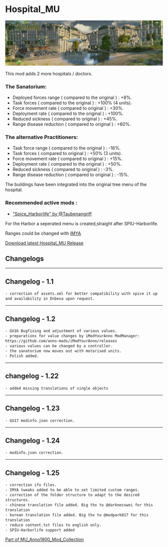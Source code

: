 # Hospital_MU

![](../doc/hospital_banner.jpg)

This mod adds 2 more hospitals / doctors.

### The Sanatorium:

- Deployed forces range ( compared to the original ) : +8%.
- Task forces ( compared to the original ) : +100% (4 units).
- Force movement rate ( compared to original ) : +30%.
- Deployment rate ( compared to the original ) : +100%.
- Reduced sickness ( compared to original ) : +45%.
- Range disease reduction ( compared to original ) : +60%.


### The alternative Practitioners:

- Task force range ( compared to the original ) : -16%.
- Task forces ( compared to original ) : +50% (3 units).
- Force movement rate ( compared to original ) : +15%.
- Deployment rate ( compared to the original ) : +50%.
- Reduced sickness ( compared to original ) : -3%.
- Range disease reduction ( compared to original ) : -15%.


The buildings have been integrated into the original tree menu of the hospital.


### Recommended active mods :

- ["Spice_Harborlife" by @Taubenangriff](https://mod.io/g/anno-1800/m/harborlife)

For the Harbor a seperated menu is created,straight after SPIU-Harborlife.


Ranges could be changed with [IMYA](https://github.com/anno-mods/iModYourAnno)

[Download latest Hospital_MU Release](https://github.com/muggenstuermer/MU_Anno1800_Mod_Collection/releases/latest)


## Changelogs

---------------------------
Changelog - 1.1
---------------------------

	- correction of assets.xml for better compatibility with spice it up and availability in Enbesa upon request.

---------------------------
Changelog - 1.2
---------------------------

	- GU16 Bugfixing and adjustment of various values.
	- preparations for value changes by iModYourAnno ModManager: https://github.com/anno-mods/iModYourAnno/releases
	- various values can be changed by a controller.
	- the sanatorium now moves out with motorised units.
	- Polish added.

---------------------------
changelog - 1.22
---------------------------

	- added missing translations of single objects
	
---------------------------
Changelog - 1.23
---------------------------

	- GU17 modinfo.json correction.
	
---------------------------
Changelog - 1.24
---------------------------

	- modinfo.json correction.

---------------------------
Changelog - 1.25
---------------------------

	- correction ifo files.
	- IMYA tweaks added to be able to set limited custom ranges.
	- correction of the folder structure to adapt to the desired structures.
	- chinese translation file added. Big thx to @darknesswei for this translation
	- korean translation file added. Big thx to @modpark817 for this translation
	- reduce content.txt files to english only.
	- SPIU-Harborlife support added
	
	
	
[Part of MU_Anno1800_Mod_Collection](https://github.com/muggenstuermer/MU_Anno1800_Mod_Collection)